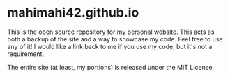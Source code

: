 mahimahi42.github.io
====================

This is the open source repository for my personal website. This acts as both a backup of the site and a way to showcase my code. Feel free to use any of it! I would like a link back to me if you use my code, but it's not a requirement.

The entire site (at least, my portions) is released under the MIT License.
